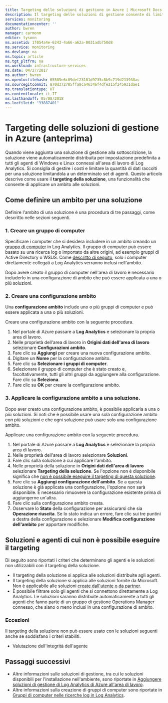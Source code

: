 ```yaml
---
title: Targeting delle soluzioni di gestione in Azure | Microsoft Docs
description: Il targeting delle soluzioni di gestione consente di limitare le soluzioni di gestione a un set specifico di agenti.  Questo articolo descrive come creare una configurazione di ambito e applicarla a una soluzione.
services: monitoring
documentationcenter: ''
author: bwren
manager: carmonm
editor: tysonn
ms.assetid: 1f054a4e-6243-4a66-a62a-0031adb750d8
ms.service: monitoring
ms.devlang: na
ms.topic: article
ms.tgt_pltfrm: na
ms.workload: infrastructure-services
ms.date: 04/27/2017
ms.author: bwren
ms.openlocfilehash: 65585e6c09def23101d9735c8b9c719d213938ac
ms.sourcegitcommit: 870d372785ffa8ca46346f4dfe215f245931dae1
ms.translationtype: HT
ms.contentlocale: it-IT
ms.lasthandoff: 05/08/2018
ms.locfileid: "33887401"
---
```

# <a name="targeting-management-solutions-in-azure-preview"></a>Targeting delle soluzioni di gestione in Azure (anteprima)
Quando viene aggiunta una soluzione di gestione alla sottoscrizione, la soluzione viene automaticamente distribuita per impostazione predefinita a tutti gli agenti di Windows e Linux connessi all'area di lavoro di Log Analytics.  Si consiglia di gestire i costi e limitare la quantità di dati raccolti per una soluzione limitandola a un determinato set di agenti.  Questo articolo descrive come usare il **targeting della soluzione**, una funzionalità che consente di applicare un ambito alle soluzioni.

## <a name="how-to-target-a-solution"></a>Come definire un ambito per una soluzione
Definire l'ambito di una soluzione è una procedura di tre passaggi, come descritto nelle sezioni seguenti. 


### <a name="1-create-a-computer-group"></a>1. Creare un gruppo di computer
Specificare i computer che si desidera includere in un ambito creando un [gruppo di computer](../log-analytics/log-analytics-computer-groups.md) in Log Analytics.  Il gruppo di computer può essere basato su una ricerca log o importato da altre origini, ad esempio gruppi di Active Directory o WSUS. Come [descritto di seguito](#solutions-and-agents-that-cant-be-targeted), solo i computer direttamente collegati a Log Analytics verranno inclusi nell'ambito.

Dopo avere creato il gruppo di computer nell'area di lavoro è necessario includerlo in una configurazione di ambito che può essere applicata a una o più soluzioni.
 
 
 ### <a name="2-create-a-scope-configuration"></a>2. Creare una configurazione ambito
 Una **configurazione ambito** include uno o più gruppi di computer e può essere applicata a una o più soluzioni. 
 
 Creare una configurazione ambito con la seguente procedura.  

 1. Nel portale di Azure passare a **Log Analytics** e selezionare la propria area di lavoro.
 2. Nelle proprietà dell'area di lavoro in **Origini dati dell'area di lavoro** selezionare **Configurazioni ambito**.
 3. Fare clic su **Aggiungi** per creare una nuova configurazione ambito.
 4. Digitare un **Nome** per la configurazione ambito.
 5. Fare clic su **Selezionare i gruppi di computer**.
 6. Selezionare il gruppo di computer che è stato creato e, facoltativamente, tutti gli altri gruppi da aggiungere alla configurazione.  Fare clic su **Seleziona**.  
 6. Fare clic su **OK** per creare la configurazione ambito. 


 ### <a name="3-apply-the-scope-configuration-to-a-solution"></a>3. Applicare la configurazione ambito a una soluzione.
Dopo aver creato una configurazione ambito, è possibile applicarla a una o più soluzioni.  Si noti che è possibile usare una sola configurazione ambito con più soluzioni e che ogni soluzione può usare solo una configurazione ambito.

Applicare una configurazione ambito con la seguente procedura.  

 1. Nel portale di Azure passare a **Log Analytics** e selezionare la propria area di lavoro.
 2. Nelle proprietà dell'area di lavoro selezionare **Soluzioni**.
 3. Fare clic sulla soluzione a cui applicare l'ambito.
 4. Nelle proprietà della soluzione in **Origini dati dell'area di lavoro** selezionare **Targeting della soluzione**.  Se l'opzione non è disponibile significa che [non è possibile eseguire il targeting di questa soluzione](#solutions-and-agents-that-cant-be-targeted).
 5. Fare clic su **Aggiungi configurazione dell'ambito**.  Se a questa soluzione è già applicata una configurazione, l'opzione non sarà disponibile.  È necessario rimuovere la configurazione esistente prima di aggiungerne un'altra.
 6. Fare clic sulla configurazione ambito creata.
 7. Osservare lo **Stato** della configurazione per assicurarsi che sia **Operazione riuscita**.  Se lo stato indica un errore, fare clic sui tre puntini a destra della configurazione e selezionare **Modifica configurazione dell'ambito** per apportare modifiche.

## <a name="solutions-and-agents-that-cant-be-targeted"></a>Soluzioni e agenti di cui non è possibile eseguire il targeting
Di seguito sono riportati i criteri che determinano gli agenti e le soluzioni non utilizzabili con il targeting della soluzione.

- Il targeting della soluzione si applica alle soluzioni distribuite agli agenti.
- Il targeting della soluzione si applica alle soluzioni fornite da Microsoft.  Non è applicabile alle soluzioni [create dall'utente o da partner](monitoring-solutions-creating.md).
- È possibile filtrare solo gli agenti che si connettono direttamente a Log Analytics.  Le soluzioni saranno distribuite automaticamente a tutti gli agenti che fanno parte di un gruppo di gestione Operations Manager connesso, che siano o meno inclusi in una configurazione di ambito.

### <a name="exceptions"></a>Eccezioni
Il targeting della soluzione non può essere usato con le soluzioni seguenti anche se soddisfano i criteri stabiliti.

- Valutazione dell'integrità dell'agente

## <a name="next-steps"></a>Passaggi successivi
- Altre informazioni sulle soluzioni di gestione, tra cui le soluzioni disponibili per l'installazione nell'ambiente, sono riportate in [Aggiungere soluzioni di gestione di Log Analytics di Azure all'area di lavoro](../log-analytics/log-analytics-add-solutions.md).
- Altre informazioni sulla creazione di gruppi di computer sono riportate in [Gruppi di computer nelle ricerche log in Log Analytics](../log-analytics/log-analytics-computer-groups.md).
